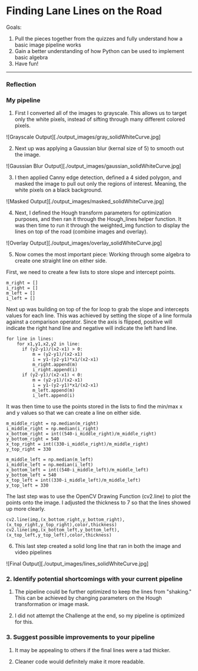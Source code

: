 # **Finding Lane Lines on the Road** 

Goals:
1. Pull the pieces together from the quizzes and fully understand how a basic image pipeline works
2. Gain a better understanding of how Python can be used to implement basic algebra
3. Have fun!

---

### Reflection

### My pipeline

1. First I converted all of the images to grayscale. This allows us to target only the white pixels, instead of sifting through many different colored pixels.

![Grayscale Output][./output_images/gray_solidWhiteCurve.jpg]

2. Next up was applying a Gaussian blur (kernal size of 5) to smooth out the image.

![Gaussian Blur Output][./output_images/gaussian_solidWhiteCurve.jpg]

3. I then applied Canny edge detection, defined a 4 sided polygon, and masked the image to pull out only the regions of interest. Meaning, the white pixels on a black background.

![Masked Output][./output_images/masked_solidWhiteCurve.jpg]

4. Next, I defined the Hough transform parameters for optimization purposes, and then ran it through the Hough_lines helper function. It was then time to run it through the weighted_img function to display the lines on top of the road (combine images and overlay).

![Overlay Output][./output_images/overlay_solidWhiteCurve.jpg]

5. Now comes the most important piece: Working through some algebra to create one straight line on either side. 

First, we need to create a few lists to store slope and intercept points. 

	m_right = []
	i_right = []
	m_left = []
	i_left = []

Next up was building on top of the for loop to grab the slope and intercepts values for each line. This was achieved by setting the slope of a line formula against a comparison operator. Since the axis is flipped, positive will indicate the right hand line and negative will indicate the left hand line. 

	for line in lines:
	 	for x1,y1,x2,y2 in line:
		  if (y2-y1)/(x2-x1) > 0:
		      m = (y2-y1)/(x2-x1)
		      i = y1-(y2-y1)*x1/(x2-x1)
		      m_right.append(m)
		      i_right.append(i)
		  if (y2-y1)/(x2-x1) < 0:
		      m = (y2-y1)/(x2-x1)
		      i = y1-(y2-y1)*x1/(x2-x1)
		      m_left.append(m)
		      i_left.append(i)
    
It was then time to use the points stored in the lists to find the min/max x and y values so that we can create a line on either side.

	m_middle_right = np.median(m_right)
	i_middle_right = np.median(i_right)
	x_bottom_right = int((540-i_middle_right)/m_middle_right)
	y_bottom_right = 540
	x_top_right = int((330-i_middle_right)/m_middle_right)
	y_top_right = 330

	m_middle_left = np.median(m_left)
	i_middle_left = np.median(i_left)
	x_bottom_left = int((540-i_middle_left)/m_middle_left)
	y_bottom_left = 540
	x_top_left = int((330-i_middle_left)/m_middle_left)
	y_top_left = 330

The last step was to use the OpenCV Drawing Function (cv2.line) to plot the points onto the image. I adjusted the thickness to 7 so that the lines showed up more clearly.

	cv2.line(img,(x_bottom_right,y_bottom_right),(x_top_right,y_top_right),color,thickness)
	cv2.line(img,(x_bottom_left,y_bottom_left),(x_top_left,y_top_left),color,thickness)

6. This last step created a solid long line that ran in both the image and video pipelines

![Final Output][./output_images/lines_solidWhiteCurve.jpg]

### 2. Identify potential shortcomings with your current pipeline

1. The pipeline could be further optimized to keep the lines from "shaking." This can be achieved by changing parameters on the Hough transformation or image mask.

2. I did not attempt the Challenge at the end, so my pipeline is optimized for this.

### 3. Suggest possible improvements to your pipeline

1. It may be appealing to others if the final lines were a tad thicker.

2. Cleaner code would definitely make it more readable.
